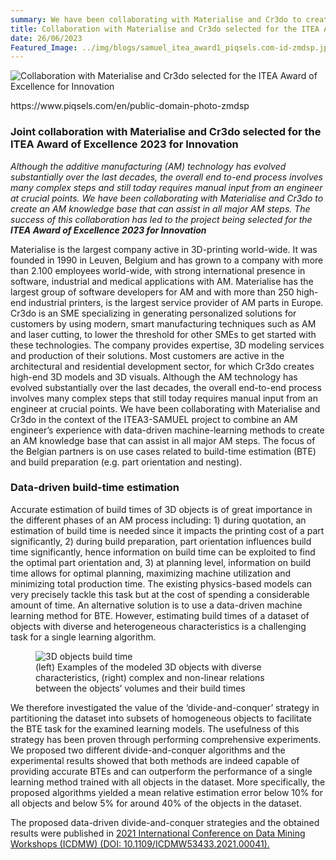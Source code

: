 ```yaml
---
summary: We have been collaborating with Materialise and Cr3do to create an AM knowledge base that can assist in all major AM steps. The success of this collaboration has led to the project being selected for the **ITEA Award of Excellence 2023 for Innovation**.
title: Collaboration with Materialise and Cr3do selected for the ITEA Award of Excellence for Innovation
date: 26/06/2023
Featured_Image: ../img/blogs/samuel_itea_award1_piqsels.com-id-zmdsp.jpg
---
```


<p><img alt="Collaboration with Materialise and Cr3do selected for the ITEA Award of Excellence for Innovation" src="../img/blogs/samuel_itea_award1_piqsels.com-id-zmdsp.jpg" /> <figcaption text-align='center'>https://www.piqsels.com/en/public-domain-photo-zmdsp</figcaption></p>

<p><h3>Joint collaboration with Materialise and Cr3do selected for the ITEA Award of Excellence 2023 for Innovation</h3>
<i>Although the additive manufacturing (AM) technology has evolved substantially over the last decades, the overall end to-end process involves many complex steps and still today requires manual input from an engineer at crucial points. We have been collaborating with Materialise and Cr3do to create an AM knowledge base that can assist in all major AM steps. The success of this collaboration has led to the project being selected for the <b>ITEA Award of Excellence 2023 for Innovation</b></i></p>
<p>Materialise is the largest company active in 3D-printing world-wide. It was founded in 1990 in Leuven, Belgium and has grown to a company with more than 2.100 employees world-wide, with strong international presence in software, industrial and medical applications with AM. Materialise has the largest group of software developers for AM and with more than 250 high-end industrial printers, is the largest service provider of AM parts in Europe.
Cr3do is an SME specializing in generating personalized solutions for customers by using modern, smart manufacturing techniques such as AM and laser cutting, to lower the threshold for other SMEs to get started with these technologies. The company provides expertise, 3D modeling services and production of their solutions. Most customers are active in the architectural and residential development sector, for which Cr3do creates high-end 3D models and 3D visuals.
Although the AM technology has evolved substantially over the last decades, the overall end-to-end process involves many complex steps that still today requires manual input from an engineer at crucial points. We have been collaborating with Materialise and Cr3do in the context of the ITEA3-SAMUEL project to combine an AM engineer’s experience with data-driven machine-learning methods to create an AM knowledge base that can assist in all major AM steps. The focus of the Belgian partners is on use cases related to build-time estimation (BTE) and build preparation (e.g. part orientation and nesting).</p>

<p><h3>Data-driven build-time estimation</h3>
Accurate estimation of build times of 3D objects is of great importance in the different phases of an AM process including: 1) during quotation, an estimation of build time is needed since it impacts the printing cost of a part significantly, 2) during build preparation, part orientation influences build time significantly, hence information on build time can be exploited to find the optimal part orientation and, 3) at planning level, information on build time allows for optimal planning, maximizing machine utilization and minimizing total production time.
The existing physics-based models can very precisely tackle this task but at the cost of spending a considerable amount of time. An alternative solution is to use a data-driven machine learning method for BTE. However, estimating build times of a dataset of objects with diverse and heterogeneous characteristics is a challenging task for a single learning algorithm.</p>

<p><figure><img alt="3D objects build time" src="../img/blogs/samuel_itea_award2.png" /><figcaption>(left) Examples of the modeled 3D objects with diverse characteristics, (right) complex and non-linear relations between the objects’ volumes and their build times</figcaption></figure>
We therefore investigated the value of the ‘divide-and-conquer’ strategy in partitioning the dataset into subsets of homogeneous objects to facilitate the BTE task for the examined learning models. The usefulness of this strategy has been proven through performing comprehensive experiments. We proposed two different divide-and-conquer algorithms and the experimental results showed that both methods are indeed capable of providing accurate BTEs and can outperform the performance of a single learning method trained with all objects in the dataset. More specifically, the proposed algorithms yielded a mean relative estimation error below 10% for all objects and below 5% for around 40% of the objects in the dataset.</p>

<p>The proposed data-driven divide-and-conquer strategies and the obtained results were published in <a href="https://ieeexplore.ieee.org/xpl/conhome/9679833/proceeding">2021 International Conference on Data Mining Workshops (ICDMW) (DOI: 10.1109/ICDMW53433.2021.00041).</a></p>
